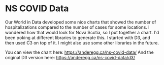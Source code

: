 # NS COVID Data

Our World in Data developed some nice charts that showed the number of hospitalizations compared to the number of cases for some locations. I wondered how that would look for Nova Scotia, so I put together a chart. I'd been poking at different libraries to generate this. I started with D3, and then used C3 on top of it. I might also use some other libraries in the future.

You can view the chart here: https://anderegg.ca/ns-covid-data/
And the original D3 version here: https://anderegg.ca/ns-covid-data/d3/

